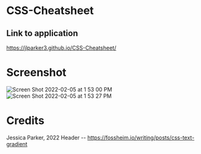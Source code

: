 # CSS-Cheatsheet


## Link to application
https://jlparker3.github.io/CSS-Cheatsheet/


# Screenshot
![Screen Shot 2022-02-05 at 1 53 00 PM](https://user-images.githubusercontent.com/68556793/152657964-206fd6e3-514a-444f-b7ec-21ef75055fa9.png)
![Screen Shot 2022-02-05 at 1 53 27 PM](https://user-images.githubusercontent.com/68556793/152657971-84094cd8-f096-48db-a2e2-d2ea74d8cd73.png)



# Credits
Jessica Parker, 2022
Header -- https://fossheim.io/writing/posts/css-text-gradient

